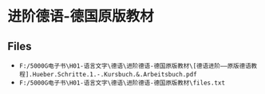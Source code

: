 # 进阶德语-德国原版教材

## Files

- `F:/5000G电子书\H01-语言文字\德语\进阶德语-德国原版教材\[德语进阶——原版德语教程].Hueber.Schritte.1.-.Kursbuch.&.Arbeitsbuch.pdf`
- `F:/5000G电子书\H01-语言文字\德语\进阶德语-德国原版教材\files.txt`
